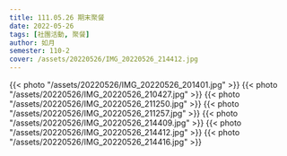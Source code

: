 ```yaml
---
title: 111.05.26 期末聚餐
date: 2022-05-26
tags: [社團活動, 聚餐]
author: 如月
semester: 110-2
cover: /assets/20220526/IMG_20220526_214412.jpg
---
```


{{< photo "/assets/20220526/IMG_20220526_201401.jpg" >}}
{{< photo "/assets/20220526/IMG_20220526_210427.jpg" >}}
{{< photo "/assets/20220526/IMG_20220526_211250.jpg" >}}
{{< photo "/assets/20220526/IMG_20220526_211257.jpg" >}}
{{< photo "/assets/20220526/IMG_20220526_214409.jpg" >}}
{{< photo "/assets/20220526/IMG_20220526_214412.jpg" >}}
{{< photo "/assets/20220526/IMG_20220526_214416.jpg" >}}
